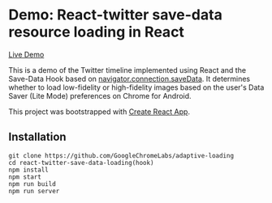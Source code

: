 
# Demo: React-twitter save-data resource loading in React

[Live Demo](https://adaptive-loading.web.app/react-twitter-save-data-loading(hook))

This is a demo of the Twitter timeline implemented using React and the Save-Data Hook based on [navigator.connection.saveData](https://developer.mozilla.org/en-US/docs/Web/API/NetworkInformation/saveData). It determines whether to load low-fidelity or high-fidelity images based on the user's Data Saver (Lite Mode) preferences on Chrome for Android.

This project was bootstrapped with [Create React App](https://github.com/facebook/create-react-app).

## Installation
```
git clone https://github.com/GoogleChromeLabs/adaptive-loading
cd react-twitter-save-data-loading(hook)
npm install
npm start
npm run build
npm run server
```
